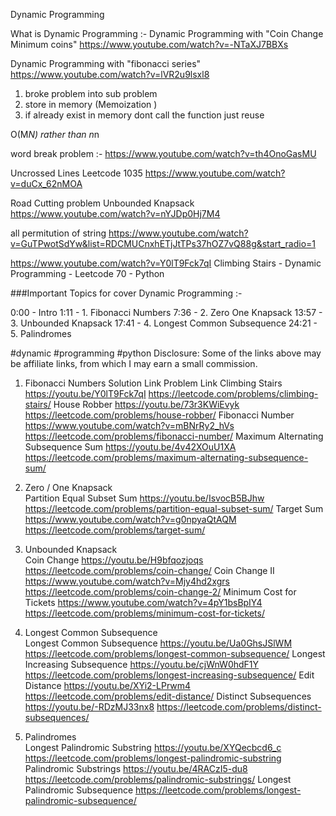 Dynamic Programming 


What is Dynamic Programming :- 
Dynamic Programming with "Coin Change Minimum coins"
https://www.youtube.com/watch?v=-NTaXJ7BBXs

Dynamic Programming with "fibonacci series"
https://www.youtube.com/watch?v=lVR2u9lsxl8

1. broke problem into sub problem 
2. store in memory (Memoization )
3. if already exist in memory dont call the function just reuse 

O(M*N) rather than n*n 




word break problem :-
https://www.youtube.com/watch?v=th4OnoGasMU


Uncrossed Lines Leetcode 1035
https://www.youtube.com/watch?v=duCx_62nMOA

Road Cutting problem Unbounded Knapsack
https://www.youtube.com/watch?v=nYJDp0Hj7M4

all permitution of string 
https://www.youtube.com/watch?v=GuTPwotSdYw&list=RDCMUCnxhETjJtTPs37hOZ7vQ88g&start_radio=1


https://www.youtube.com/watch?v=Y0lT9Fck7qI
Climbing Stairs - Dynamic Programming - Leetcode 70 - Python


###Important Topics for cover Dynamic Programming :- 

0:00 - Intro
1:11 - 1. Fibonacci Numbers
7:36 - 2. Zero One Knapsack
13:57 - 3. Unbounded Knapsack
17:41 - 4. Longest Common Subsequence
24:21 - 5. Palindromes


#dynamic #programming #python
Disclosure: Some of the links above may be affiliate links, from which I may earn a small commission.

1. Fibonacci Numbers	            Solution Link	                            Problem Link
Climbing Stairs	                    https://youtu.be/Y0lT9Fck7qI	            https://leetcode.com/problems/climbing-stairs/
House Robber	                    https://youtu.be/73r3KWiEvyk	            https://leetcode.com/problems/house-robber/
Fibonacci Number		            https://www.youtube.com/watch?v=mBNrRy2_hVs https://leetcode.com/problems/fibonacci-number/
Maximum Alternating Subsequence Sum	https://youtu.be/4v42XOuU1XA	            https://leetcode.com/problems/maximum-alternating-subsequence-sum/
		
2. Zero / One Knapsack		
Partition Equal Subset Sum	        https://youtu.be/IsvocB5BJhw	            https://leetcode.com/problems/partition-equal-subset-sum/
Target Sum	                        https://www.youtube.com/watch?v=g0npyaQtAQM	https://leetcode.com/problems/target-sum/
		
3. Unbounded Knapsack		
Coin Change	                        https://youtu.be/H9bfqozjoqs	            https://leetcode.com/problems/coin-change/
Coin Change II	                    https://www.youtube.com/watch?v=Mjy4hd2xgrs	https://leetcode.com/problems/coin-change-2/
Minimum Cost for Tickets	        https://www.youtube.com/watch?v=4pY1bsBpIY4	https://leetcode.com/problems/minimum-cost-for-tickets/
		
4. Longest Common Subsequence		
Longest Common Subsequence	        https://youtu.be/Ua0GhsJSlWM	            https://leetcode.com/problems/longest-common-subsequence/
Longest Increasing Subsequence	    https://youtu.be/cjWnW0hdF1Y	            https://leetcode.com/problems/longest-increasing-subsequence/
Edit Distance	                    https://youtu.be/XYi2-LPrwm4	            https://leetcode.com/problems/edit-distance/
Distinct Subsequences	            https://youtu.be/-RDzMJ33nx8	            https://leetcode.com/problems/distinct-subsequences/
		
5. Palindromes		
Longest Palindromic Substring	    https://youtu.be/XYQecbcd6_c	            https://leetcode.com/problems/longest-palindromic-substring
Palindromic Substrings	            https://youtu.be/4RACzI5-du8	            https://leetcode.com/problems/palindromic-substrings/
Longest Palindromic Subsequence		                                            https://leetcode.com/problems/longest-palindromic-subsequence/


